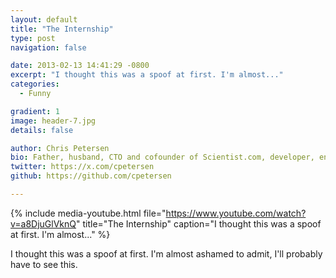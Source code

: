 ```yaml
---
layout: default
title: "The Internship"
type: post
navigation: false

date: 2013-02-13 14:41:29 -0800
excerpt: "I thought this was a spoof at first. I'm almost..."
categories:
  - Funny

gradient: 1
image: header-7.jpg
details: false

author: Chris Petersen
bio: Father, husband, CTO and cofounder of Scientist.com, developer, entrepreneur and technologist.
twitter: https://x.com/cpetersen
github: https://github.com/cpetersen

---
```


{% include media-youtube.html file="https://www.youtube.com/watch?v=a8DjuGlVknQ" title="The Internship" caption="I thought this was a spoof at first. I'm almost..." %}

I thought this was a spoof at first. I'm almost ashamed to admit, I'll probably have to see this.
